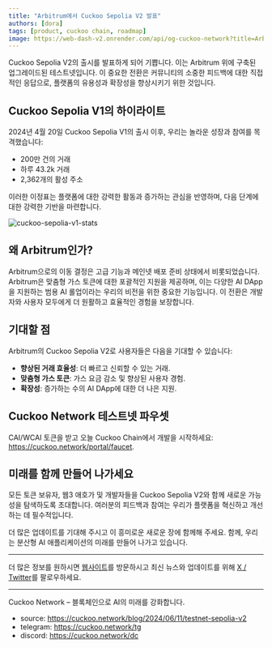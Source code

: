 ```yaml
---
title: "Arbitrum에서 Cuckoo Sepolia V2 발표"
authors: [dora]
tags: [product, cuckoo chain, roadmap]
image: https://web-dash-v2.onrender.com/api/og-cuckoo-network?title=Arbitrum에서 Cuckoo Sepolia V2 발표
---
```

Cuckoo Sepolia V2의 출시를 발표하게 되어 기쁩니다. 이는 Arbitrum 위에 구축된 업그레이드된 테스트넷입니다. 이 중요한 전환은 커뮤니티의 소중한 피드백에 대한 직접적인 응답으로, 플랫폼의 유용성과 확장성을 향상시키기 위한 것입니다.

## Cuckoo Sepolia V1의 하이라이트

2024년 4월 20일 Cuckoo Sepolia V1의 출시 이후, 우리는 놀라운 성장과 참여를 목격했습니다:
- 200만 건의 거래
- 하루 43.2k 거래
- 2,362개의 활성 주소

이러한 이정표는 플랫폼에 대한 강력한 활동과 증가하는 관심을 반영하며, 다음 단계에 대한 강력한 기반을 마련합니다.

![cuckoo-sepolia-v1-stats](https://cuckoo-network.b-cdn.net/cuckoo-sepolia-v1-stats.webp "cuckoo sepolia v1 stats")

## 왜 Arbitrum인가?

Arbitrum으로의 이동 결정은 고급 기능과 메인넷 배포 준비 상태에서 비롯되었습니다. Arbitrum은 맞춤형 가스 토큰에 대한 포괄적인 지원을 제공하며, 이는 다양한 AI DApp을 지원하는 범용 AI 롤업이라는 우리의 비전을 위한 중요한 기능입니다. 이 전환은 개발자와 사용자 모두에게 더 원활하고 효율적인 경험을 보장합니다.

## 기대할 점

Arbitrum의 Cuckoo Sepolia V2로 사용자들은 다음을 기대할 수 있습니다:
- **향상된 거래 효율성**: 더 빠르고 신뢰할 수 있는 거래.
- **맞춤형 가스 토큰**: 가스 요금 감소 및 향상된 사용자 경험.
- **확장성**: 증가하는 수의 AI DApp에 대한 더 나은 지원.

## Cuckoo Network 테스트넷 파우셋

CAI/WCAI 토큰을 받고 오늘 Cuckoo Chain에서 개발을 시작하세요: https://cuckoo.network/portal/faucet.

## 미래를 함께 만들어 나가세요

모든 토큰 보유자, 웹3 애호가 및 개발자들을 Cuckoo Sepolia V2와 함께 새로운 가능성을 탐색하도록 초대합니다. 여러분의 피드백과 참여는 우리가 플랫폼을 혁신하고 개선하는 데 필수적입니다.

더 많은 업데이트를 기대해 주시고 이 흥미로운 새로운 장에 함께해 주세요. 함께, 우리는 분산형 AI 애플리케이션의 미래를 만들어 나가고 있습니다.

---

더 많은 정보를 원하시면 [웹사이트](https://cuckoo.network)를 방문하시고 최신 뉴스와 업데이트를 위해 [X / Twitter](https://cuckoo.network/x)를 팔로우하세요.

---

Cuckoo Network – 블록체인으로 AI의 미래를 강화합니다.

- source: https://cuckoo.network/blog/2024/06/11/testnet-sepolia-v2
- telegram: https://cuckoo.network/tg
- discord: https://cuckoo.network/dc